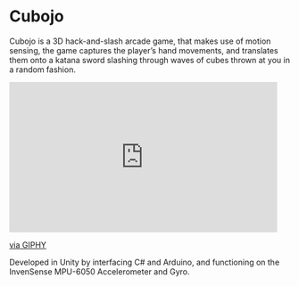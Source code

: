 # Cubojo

Cubojo is a 3D hack-and-slash arcade game, that makes use of motion sensing, the game captures the player’s hand movements, and translates them onto a katana sword slashing through waves of cubes thrown at you in a random fashion.

<iframe src="https://giphy.com/embed/ie0EKXFnZ8lrhwJMVR" width="480" height="270" frameBorder="0" class="giphy-embed" allowFullScreen></iframe><p><a href="https://giphy.com/gifs/ie0EKXFnZ8lrhwJMVR">via GIPHY</a></p>

Developed in Unity by interfacing C# and Arduino, and functioning on the InvenSense MPU-6050 Accelerometer and Gyro.

